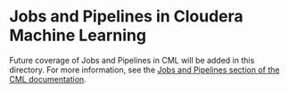 # Jobs and Pipelines in Cloudera Machine Learning
Future coverage of Jobs and Pipelines in CML will be added in this directory.
For more information, see the [Jobs and Pipelines section of the CML documentation](https://docs.cloudera.com/machine-learning/cloud/jobs-pipelines/index.html).
